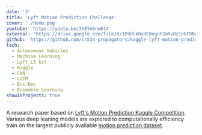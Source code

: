 ```yaml
---
date: '3'
title: 'Lyft Motion Prediction Challenge'
cover: './demo.png'
youtube: 'https://youtu.be/3YEYeSnwGt4'
external: 'https://drive.google.com/file/d/1PddlkOxHE8ngnf2mRvBz1nbFDNou2SUj/view?usp=sharing'
github: 'https://github.com/cs534-propagators/kaggle-lyft-motion-prediction'
tech:
  - Autonomous Vehicles
  - Machine Learning
  - Lyft L5 kit
  - Kaggle
  - CNN
  - LSTM
  - Enc-Dec
  - Ensemble Learning
showInProjects: true
---
```


A research paper based on [Lyft's Motion Prediction Kaggle Competition](https://www.kaggle.com/c/lyft-motion-prediction-autonomous-vehicles/overview). Various deep leaning models are explored to computationally efficiency train on the largest publicly available [motion prediction dataset](https://self-driving.lyft.com/level5/data/).
